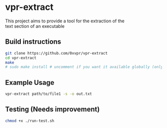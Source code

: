 # vpr-extract
This project aims to provide a tool for the extraction of the  
text section of an executable

## Build instructions
```bash
git clone https://github.com/0xvpr/vpr-extract
cd vpr-extract
make
# sudo make install # uncomment if you want it available globally (only recommended for LINUX/WSL/MSYS environments)
```

## Example Usage
```bash
vpr-extract path/to/file1 -s -o out.txt
```

## Testing (Needs improvement)
```bash
chmod +x ./run-test.sh
```
